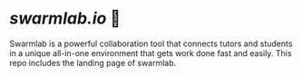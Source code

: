 # *swarmlab.io* 💾

Swarmlab is a powerful collaboration tool that connects tutors and students in a unique all-in-one environment that gets work done fast and easily.
This repo includes the landing page of swarmlab.
